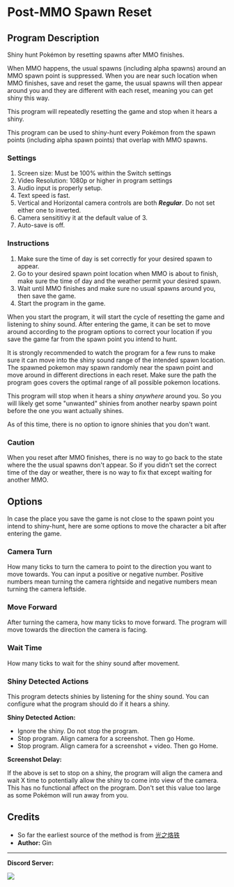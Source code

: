 ﻿# Post-MMO Spawn Reset

## Program Description

Shiny hunt Pokémon by resetting spawns after MMO finishes.

When MMO happens, the usual spawns (including alpha spawns) around an MMO spawn point is suppressed.
When you are near such location when MMO finishes, save and reset the game, the usual spawns will then appear around you and
they are different with each reset, meaning you can get shiny this way.

This program will repeatedly resetting the game and stop when it hears a shiny.

This program can be used to shiny-hunt every Pokémon from the spawn points (including alpha spawn points) that overlap with MMO spawns.


<!-- <img src="images/ShinyHunt-FlagPin-0.png"> -->

<!-- Demo Video: https://cdn.discordapp.com/attachments/755635697737531544/952330044246749224/2022-03-12_16-14-49.mp4 -->


### Settings

1. Screen size: Must be 100% within the Switch settings
2. Video Resolution: 1080p or higher in program settings
3. Audio input is properly setup.
4. Text speed is fast.
5. Vertical and Horizontal camera controls are both ***Regular***. Do not set either one to inverted.
6. Camera sensititivy it at the default value of 3.
7. Auto-save is off.


### Instructions

1. Make sure the time of day is set correctly for your desired spawn to appear.
2. Go to your desired spawn point location when MMO is about to finish, make sure the time of day and the weather permit your desired spawn.
3. Wait until MMO finishes and make sure no usual spawns around you, then save the game.
4. Start the program in the game.

<!-- <img src="images/ShinyHunt-FlagPin-1.png"> -->

When you start the program, it will start the cycle of resetting the game and listening to shiny sound. After entering the game,
it can be set to move around according to the program options to correct your location if you save the game far from the spawn point you
intend to hunt.

It is strongly recommended to watch the program for a few runs to make sure it can move into the shiny sound range of the intended
spawn location. The spawned pokemon may spawn randomly near the spawn point and move around in different directions in each reset.
Make sure the path the program goes covers the optimal range of all possible pokemon locations.

This program will stop when it hears a shiny *anywhere* around you. So you will likely get some "unwanted" shinies from another nearby
spawn point before the one you want actually shines.

As of this time, there is no option to ignore shinies that you don't want.


### Caution

When you reset after MMO finishes, there is no way to go back to the state where the the usual spawns don't appear. So if you didn't set the correct time of the day or weather, there is no way to fix that except waiting for another MMO.


## Options

In case the place you save the game is not close to the spawn point you intend to shiny-hunt, here are some options to move the character
a bit after entering the game.


### Camera Turn

How many ticks to turn the camera to point to the direction you want to move towards.
You can input a positive or negative number. Positive numbers mean turning the camera rightside and negative numbers mean turning the camera leftside.


### Move Forward

After turning the camera, how many ticks to move forward. The program will move towards the direction the camera is facing.


### Wait Time

How many ticks to wait for the shiny sound after movement.


### Shiny Detected Actions

This program detects shinies by listening for the shiny sound. You can configure what the program should do if it hears a shiny.

**Shiny Detected Action:**
- Ignore the shiny. Do not stop the program.
- Stop program. Align camera for a screenshot. Then go Home.
- Stop program. Align camera for a screenshot + video. Then go Home.

**Screenshot Delay:**

If the above is set to stop on a shiny, the program will align the camera and wait X time to potentially allow the shiny to come into view of the camera.
This has no functional affect on the program. Don't set this value too large as some Pokémon will run away from you.


## Credits 
- So far the earliest source of the method is from [光之烙铁](https://tiebac.baidu.com/p/7759990346?pn=1)
- **Author:** Gin



<hr>

**Discord Server:** 

[<img src="https://canary.discordapp.com/api/guilds/695809740428673034/widget.png?style=banner2">](https://discord.gg/cQ4gWxN)
